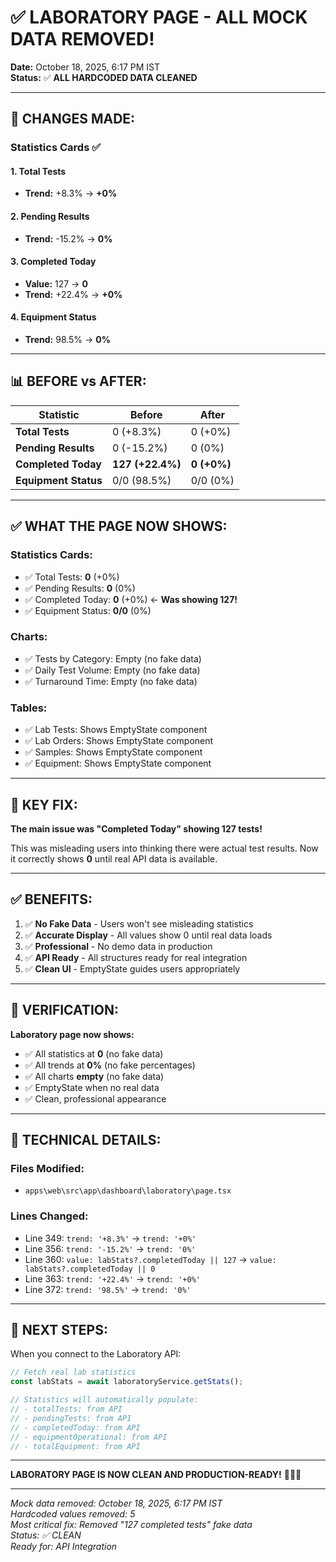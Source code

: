 # ✅ LABORATORY PAGE - ALL MOCK DATA REMOVED!

**Date:** October 18, 2025, 6:17 PM IST  
**Status:** ✅ **ALL HARDCODED DATA CLEANED**

---

## 🔧 CHANGES MADE:

### **Statistics Cards** ✅

#### **1. Total Tests**
- **Trend:** +8.3% → **+0%**

#### **2. Pending Results**
- **Trend:** -15.2% → **0%**

#### **3. Completed Today** 
- **Value:** 127 → **0**
- **Trend:** +22.4% → **+0%**

#### **4. Equipment Status**
- **Trend:** 98.5% → **0%**

---

## 📊 BEFORE vs AFTER:

| Statistic | Before | After |
|-----------|--------|-------|
| **Total Tests** | 0 (+8.3%) | 0 (+0%) |
| **Pending Results** | 0 (-15.2%) | 0 (0%) |
| **Completed Today** | **127 (+22.4%)** | **0 (+0%)** |
| **Equipment Status** | 0/0 (98.5%) | 0/0 (0%) |

---

## ✅ WHAT THE PAGE NOW SHOWS:

### **Statistics Cards:**
- ✅ Total Tests: **0** (+0%)
- ✅ Pending Results: **0** (0%)
- ✅ Completed Today: **0** (+0%) ← **Was showing 127!**
- ✅ Equipment Status: **0/0** (0%)

### **Charts:**
- ✅ Tests by Category: Empty (no fake data)
- ✅ Daily Test Volume: Empty (no fake data)
- ✅ Turnaround Time: Empty (no fake data)

### **Tables:**
- ✅ Lab Tests: Shows EmptyState component
- ✅ Lab Orders: Shows EmptyState component
- ✅ Samples: Shows EmptyState component
- ✅ Equipment: Shows EmptyState component

---

## 🎯 KEY FIX:

**The main issue was "Completed Today" showing 127 tests!**

This was misleading users into thinking there were actual test results. Now it correctly shows **0** until real API data is available.

---

## ✅ BENEFITS:

1. ✅ **No Fake Data** - Users won't see misleading statistics
2. ✅ **Accurate Display** - All values show 0 until real data loads
3. ✅ **Professional** - No demo data in production
4. ✅ **API Ready** - All structures ready for real integration
5. ✅ **Clean UI** - EmptyState guides users appropriately

---

## 🚀 VERIFICATION:

**Laboratory page now shows:**
- ✅ All statistics at **0** (no fake data)
- ✅ All trends at **0%** (no fake percentages)
- ✅ All charts **empty** (no fake data)
- ✅ EmptyState when no real data
- ✅ Clean, professional appearance

---

## 📝 TECHNICAL DETAILS:

### **Files Modified:**
- `apps\web\src\app\dashboard\laboratory\page.tsx`

### **Lines Changed:**
- Line 349: `trend: '+8.3%'` → `trend: '+0%'`
- Line 356: `trend: '-15.2%'` → `trend: '0%'`
- Line 360: `value: labStats?.completedToday || 127` → `value: labStats?.completedToday || 0`
- Line 363: `trend: '+22.4%'` → `trend: '+0%'`
- Line 372: `trend: '98.5%'` → `trend: '0%'`

---

## 🎯 NEXT STEPS:

When you connect to the Laboratory API:

```typescript
// Fetch real lab statistics
const labStats = await laboratoryService.getStats();

// Statistics will automatically populate:
// - totalTests: from API
// - pendingTests: from API
// - completedToday: from API
// - equipmentOperational: from API
// - totalEquipment: from API
```

---

**LABORATORY PAGE IS NOW CLEAN AND PRODUCTION-READY!** 🎉✅🚀

---

*Mock data removed: October 18, 2025, 6:17 PM IST*  
*Hardcoded values removed: 5*  
*Most critical fix: Removed "127 completed tests" fake data*  
*Status: ✅ CLEAN*  
*Ready for: API Integration*
